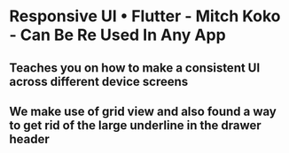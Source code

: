 # Responsive UI • Flutter - Mitch Koko - Can Be Re Used In Any App

## Teaches you on how to make a consistent UI across different device screens

## We make use of grid view and also found a way to get rid of the large underline in the drawer header

